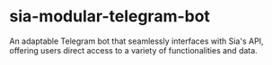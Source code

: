 # sia-modular-telegram-bot
An adaptable Telegram bot that seamlessly interfaces with Sia's API, offering users direct access to a variety of functionalities and data.
